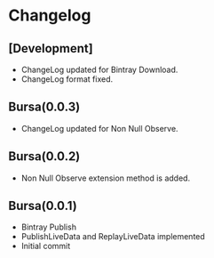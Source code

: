 # Changelog

## [Development]
- ChangeLog updated for Bintray Download.
- ChangeLog format fixed.

## Bursa(0.0.3)
- ChangeLog updated for Non Null Observe.

## Bursa(0.0.2)
- Non Null Observe extension method is added.

## Bursa(0.0.1)
- Bintray Publish
- PublishLiveData and ReplayLiveData implemented
- Initial commit

